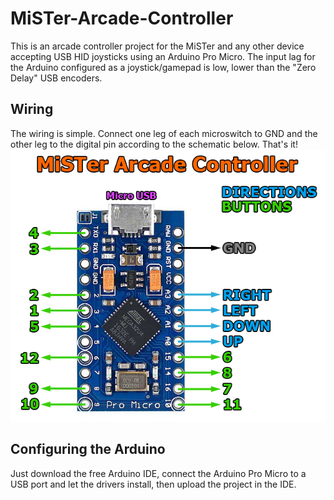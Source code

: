 # MiSTer-Arcade-Controller
This is an arcade controller project for the MiSTer and any other device accepting USB HID joysticks using an Arduino Pro Micro. The input lag for the Arduino configured as a joystick/gamepad is low, lower than the "Zero Delay" USB encoders.

## Wiring
The wiring is simple. Connect one leg of each microswitch to GND and the other leg to the digital pin according to the schematic below. That's it!
![Assemble1](images/mister-arcade-controller-wiring.png)

## Configuring the Arduino
Just download the free Arduino IDE, connect the Arduino Pro Micro to a USB port and let the drivers install, then upload the project in the IDE.
